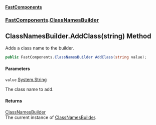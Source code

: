 #### [FastComponents](FastComponents.md 'FastComponents')
### [FastComponents](FastComponents.md 'FastComponents').[ClassNamesBuilder](FastComponents.ClassNamesBuilder.md 'FastComponents.ClassNamesBuilder')

## ClassNamesBuilder.AddClass(string) Method

Adds a class name to the builder.

```csharp
public FastComponents.ClassNamesBuilder AddClass(string value);
```
#### Parameters

<a name='FastComponents.ClassNamesBuilder.AddClass(string).value'></a>

`value` [System.String](https://docs.microsoft.com/en-us/dotnet/api/System.String 'System.String')

The class name to add.

#### Returns
[ClassNamesBuilder](FastComponents.ClassNamesBuilder.md 'FastComponents.ClassNamesBuilder')  
The current instance of [ClassNamesBuilder](FastComponents.ClassNamesBuilder.md 'FastComponents.ClassNamesBuilder').